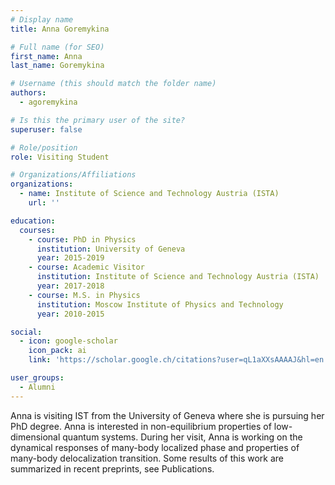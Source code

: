 ```yaml
---
# Display name
title: Anna Goremykina

# Full name (for SEO)
first_name: Anna
last_name: Goremykina

# Username (this should match the folder name)
authors:
  - agoremykina

# Is this the primary user of the site?
superuser: false

# Role/position
role: Visiting Student

# Organizations/Affiliations
organizations:
  - name: Institute of Science and Technology Austria (ISTA)
    url: ''

education:
  courses:
    - course: PhD in Physics
      institution: University of Geneva
      year: 2015-2019
    - course: Academic Visitor
      institution: Institute of Science and Technology Austria (ISTA)
      year: 2017-2018
    - course: M.S. in Physics
      institution: Moscow Institute of Physics and Technology
      year: 2010-2015

social:
  - icon: google-scholar
    icon_pack: ai
    link: 'https://scholar.google.ch/citations?user=qL1aXXsAAAAJ&hl=en'

user_groups:
  - Alumni
---
```


Anna is visiting IST from the University of Geneva where she is pursuing her PhD degree. Anna is interested in non-equilibrium properties of low-dimensional quantum systems. During her visit, Anna is working on the dynamical responses of many-body localized phase and properties of many-body delocalization transition. Some results of this work are summarized in recent preprints, see Publications.

